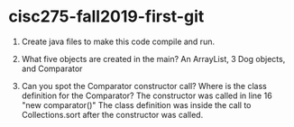 # cisc275-fall2019-first-git
1. Create java files to make this code compile and run.

2. What five objects are created in the main?
An ArrayList, 3 Dog objects, and Comparator<Animal> 

3. Can you spot the Comparator constructor call? Where is the class definition for the Comparator?
The constructor was called in line 16 "new comparator<Animal>()"
The class definition was inside the call to Collections.sort after the constructor was called.